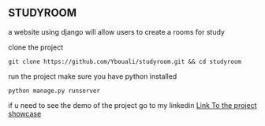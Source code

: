 ## STUDYROOM 
a website using django will allow users to create a rooms for study

clone the project

```
git clone https://github.com/Ybouali/studyroom.git && cd studyroom
```

run the project make sure you have python installed

```
python manage.py runserver
```

if u need to see the demo of the project go to my linkedin 
[Link To the project showcase](https://www.linkedin.com/feed/update/urn:li:activity:7180383290061672449/)
